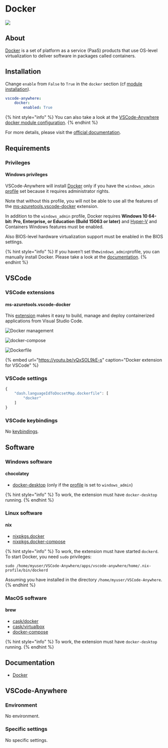 # Docker

![](https://www.docker.com/sites/default/files/d8/2019-07/Moby-logo.png)

## About

[Docker](https://www.docker.com/) is a set of platform as a service \(PaaS\) products that use OS-level virtualization to deliver software in packages called containers.

## Installation

Change `enable` from `False` to `True` in the `docker` section \(cf [module installation](../install.md)\).

```yaml
vscode-anywhere:
    docker:
        enabled: True
```

{% hint style="info" %}
You can also take a look at the [VSCode-Anywhere docker module configuration](https://github.com/gigi206/VSCode-Anywhere/blob/V2/salt/modules/docker/defaults.yaml).
{% endhint %}

For more details, please visit the [official documentation](https://code.visualstudio.com/docs/azure/docker).

## Requirements

### Privileges

#### Windows privileges

VSCode-Anywhere will install [Docker](https://www.docker.com) only if you have the `windows_admin` [profile](../../install/advanced/windows-installation.md#profiles) set because it requires administrator rights.

Note that without this profile, you will not be able to use all the features of the [ms-azuretools.vscode-docker](https://vscode-anywhere.readthedocs.io/en/dev/modules/docker.html#ms-azuretools-vscode-docker) extension.

In addition to the `windows_admin` profile, Docker requires **Windows 10 64-bit: Pro, Enterprise, or Education \(Build 15063 or later\)** and [Hyper-V](https://docs.microsoft.com/virtualization/hyper-v-on-windows/quick-start/enable-hyper-v) and Containers Windows features must be enabled.

Also BIOS-level hardware virtualization support must be enabled in the BIOS settings.

{% hint style="info" %}
If you haven’t set the`windows_admin`profile, you can manually install Docker. Please take a look at the [documentation](https://docs.docker.com/docker-for-windows/install/).
{% endhint %}

## VSCode

### VSCode extensions

#### ms-azuretools.vscode-docker

This [extension](https://marketplace.visualstudio.com/items?itemName=ms-azuretools.vscode-docker) makes it easy to build, manage and deploy containerized applications from Visual Studio Code.

![Docker management](https://github.com/microsoft/vscode-docker/raw/master/resources/readme/docker-view-context-menu.gif)

![docker-compose](https://github.com/microsoft/vscode-docker/raw/master/resources/readme/dockercomposesearch.png)

![Dockerfile](https://github.com/microsoft/vscode-docker/raw/master/resources/readme/dockerfile-intellisense.png)

{% embed url="https://youtu.be/vQxSOL9kE-s" caption="Docker extension for VSCode" %}

### VSCode settings

```javascript
{
    "dash.languageIdToDocsetMap.dockerfile": [
        "docker"
    ]
}
```

### VSCode keybindings

No [keybindings](https://code.visualstudio.com/docs/getstarted/keybindings).

## Software

### Windows software

#### chocolatey

* [docker-desktop](https://chocolatey.org/packages/docker-desktop) \(only if the [profile](../../install/advanced/windows-installation.md#profiles) is set to `windows_admin`\) 

{% hint style="info" %}
To work, the extension must have `docker-desktop` running.
{% endhint %}

### Linux software

#### nix

* [nixpkgs.docker](https://nixos.org/nixos/packages.html?attr=docker&channel=nixpkgs-unstable)
* [nixpkgs.docker-compose](https://nixos.org/nixos/packages.html?attr=docker-compose&channel=nixpkgs-unstable)

{% hint style="info" %}
To work, the extension must have started `dockerd`. To start Docker, you need `sudo` privileges:

```text
sudo /home/myuser/VSCode-Anywhere/apps/vscode-anywhere/home/.nix-profile/bin/dockerd
```

Assuming you have installed in the directory `/home/myuser/VSCode-Anywhere`.
{% endhint %}

### MacOS software

#### brew

* [cask/docker](https://formulae.brew.sh/cask/docker)
* [cask/virtualbox](https://formulae.brew.sh/cask/virtualbox)
* [docker-compose](https://formulae.brew.sh/formula/docker-compose)

{% hint style="info" %}
To work, the extension must have `docker-desktop` running.
{% endhint %}

## Documentation

* [Docker](https://github.com/Kapeli/feeds/blob/master/Docker.xml)

## VSCode-Anywhere

### Environment

No environment.

### Specific settings

No specific settings.


